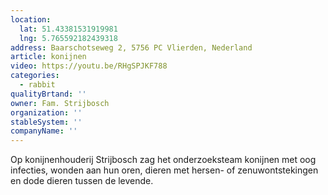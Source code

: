 ```yaml
---
location:
  lat: 51.43381531919981
  lng: 5.765592182439318
address: Baarschotseweg 2, 5756 PC Vlierden, Nederland
article: konijnen
video: https://youtu.be/RHgSPJKF788
categories:
  - rabbit
qualityBrtand: ''
owner: Fam. Strijbosch
organization: ''
stableSystem: ''
companyName: ''
---
```

Op konijnenhouderij Strijbosch zag het onderzoeksteam konijnen met oog infecties, wonden aan hun oren, dieren met hersen- of zenuwontstekingen en dode dieren tussen de levende.
